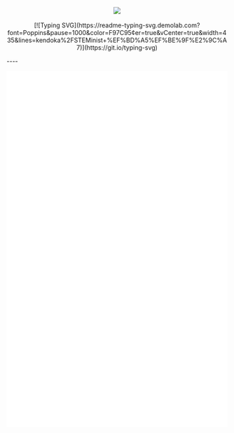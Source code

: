 <p align="center"><img src="https://user-images.githubusercontent.com/10039521/214785325-5352782c-b11a-4164-bd6a-000d207816ad.png"></p>
<p align="center">[![Typing SVG](https://readme-typing-svg.demolab.com?font=Poppins&pause=1000&color=F97C95&center=true&vCenter=true&width=435&lines=kendoka%2FSTEMinist+%EF%BD%A5%EF%BE%9F%E2%9C%A7)](https://git.io/typing-svg)</p>
----
<p align="center"><img src="https://github.com/celesica/celesica/blob/main/metrics.svg"></p>

